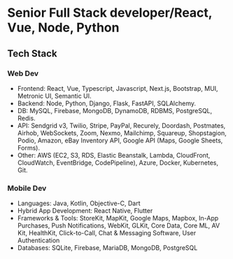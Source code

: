 # Senior Full Stack developer/React, Vue, Node, Python
## Tech Stack

### Web Dev
- Frontend: 
React, Vue, Typescript, Javascript, Next.js, Bootstrap, MUI, Metronic UI, Semantic UI.
- Backend: 
Node, Python, Django, Flask, FastAPI, SQLAlchemy.
- DB: 
MySQL, Firebase, MongoDB, DynamoDB, RDBMS, PostgreSQL, Redis.
- API: 
Sendgrid v3, Twilio, Stripe, PayPal, Recurely, Doordash, Postmates, Airhob, WebSockets, Zoom, Nexmo, Mailchimp, Squareup, Shopstagion, Podio, Amazon, eBay Inventory API, Google API (Maps, Google Sheets, Forms).
- Other: 
AWS (EC2, S3, RDS, Elastic Beanstalk, Lambda, CloudFront, CloudWatch, EventBridge, CodePipeline), Azure, Docker, Kubernetes, Git.

### Mobile Dev
- Languages: Java, Kotlin, Objective-C, Dart
- Hybrid App Development: React Native, Flutter
- Frameworks & Tools: StoreKit, MapKit, Google Maps, Mapbox, In-App Purchases, Push Notifications, WebKit, GLKit, Core Data, Core ML, AV Kit, HealthKit, Click-to-Call, Chat & Messaging Software, User Authentication
- Databases: SQLite, Firebase, MariaDB, MongoDB, PostgreSQL


